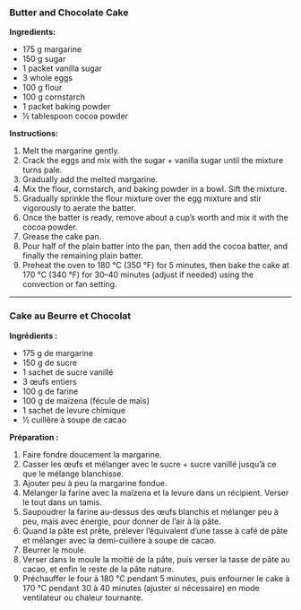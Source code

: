 ### **Butter and Chocolate Cake**  

**Ingredients:**  
- 175 g margarine  
- 150 g sugar  
- 1 packet vanilla sugar  
- 3 whole eggs  
- 100 g flour  
- 100 g cornstarch  
- 1 packet baking powder  
- ½ tablespoon cocoa powder  

**Instructions:**  
1. Melt the margarine gently.  
2. Crack the eggs and mix with the sugar + vanilla sugar until the mixture turns pale.  
3. Gradually add the melted margarine.  
4. Mix the flour, cornstarch, and baking powder in a bowl. Sift the mixture.  
5. Gradually sprinkle the flour mixture over the egg mixture and stir vigorously to aerate the batter.  
6. Once the batter is ready, remove about a cup’s worth and mix it with the cocoa powder.  
7. Grease the cake pan.  
8. Pour half of the plain batter into the pan, then add the cocoa batter, and finally the remaining plain batter.  
9. Preheat the oven to 180 °C (350 °F) for 5 minutes, then bake the cake at 170 °C (340 °F) for 30–40 minutes (adjust if needed) using the convection or fan setting.  


---

### **Cake au Beurre et Chocolat**  

**Ingrédients :**  
- 175 g de margarine  
- 150 g de sucre  
- 1 sachet de sucre vanillé  
- 3 œufs entiers  
- 100 g de farine  
- 100 g de maïzena (fécule de maïs)  
- 1 sachet de levure chimique  
- ½ cuillère à soupe de cacao  

**Préparation :**  
1. Faire fondre doucement la margarine.  
2. Casser les œufs et mélanger avec le sucre + sucre vanillé jusqu’à ce que le mélange blanchisse.  
3. Ajouter peu à peu la margarine fondue.  
4. Mélanger la farine avec la maïzena et la levure dans un récipient. Verser le tout dans un tamis.  
5. Saupoudrer la farine au-dessus des œufs blanchis et mélanger peu à peu, mais avec énergie, pour donner de l’air à la pâte.  
6. Quand la pâte est prête, prélever l’équivalent d’une tasse à café de pâte et mélanger avec la demi-cuillère à soupe de cacao.  
7. Beurrer le moule.  
8. Verser dans le moule la moitié de la pâte, puis verser la tasse de pâte au cacao, et enfin le reste de la pâte nature.  
9. Préchauffer le four à 180 °C pendant 5 minutes, puis enfourner le cake à 170 °C pendant 30 à 40 minutes (ajuster si nécessaire) en mode ventilateur ou chaleur tournante.  

